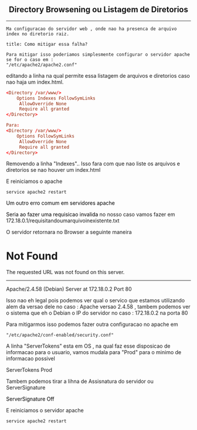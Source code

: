 <h2 align="center">Directory Browsening ou Listagem de Diretorios </h2>
<hr>

```ad-important
Ma configuracao do servidor web , onde nao ha presenca de arquivo index no diretorio raiz.
```

```ad-question
title: Como mitigar essa falha?

Para mitigar isso poderiamos simplesmente configurar o servidor apache se for o caso em :
"/etc/apache2/apache2.conf"
```


editando a linha na qual permite essa listagem de arquivos e diretorios caso nao haja um index.html.

```apache2.conf
<Directory /var/www/>
	Options Indexes FollowSymLinks
	 AllowOverride None
	 Require all granted
</Directory>

Para:
<Directory /var/www/>
	Options FollowSymLinks
	 AllowOverride None
	 Require all granted
</Directory>

```


Removendo a linha "Indexes"..
Isso fara com que nao liste os arquivos e diretorios se nao houver um index.html 

E reiniciamos o apache

`service apache2 restart`

<mark style='background:var(--mk-color-purple)'>Um outro erro comum em servidores apache</mark>

<mark style='background:var(--mk-color-purple)'>Seria ao fazer uma requisicao invalida</mark> no nosso caso vamos fazer em 172.18.0.1/requisitandoumarquivoinexistente.txt

O servidor retornara no Browser a seguinte maneira
# Not Found

The requested URL was not found on this server.

---

Apache/2.4.58 (Debian) Server at 172.18.0.2 Port 80


Isso nao eh legal pois podemos ver qual o servico que estamos utilizando alem da versao dele no caso : Apache versao 2.4.58 , tambem podemos ver o sistema que eh o Debian o IP do servidor no caso : 172.18.0.2 na porta 80

Para mitigarmos isso podemos fazer outra configuracao no apache em 

`"/etc/apache2/conf-enabled/security.conf"`

A linha "ServerTokens" esta em OS , na qual faz esse disposicao de informacao para o usuario, vamos mudala para "Prod" para o minimo de informacao possivel

ServerTokens Prod

Tambem podemos tirar a lihna de Assisnatura do servidor ou ServerSignature

<mark style='background:var(--mk-color-purple)'>ServerSignature Off</mark>

E reiniciamos o servidor apache

`service apache2 restart`